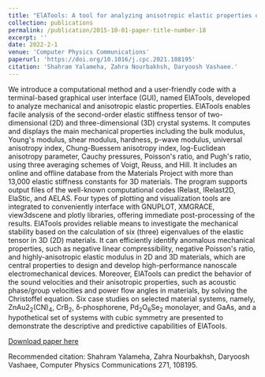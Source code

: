 ```yaml
---
title: "ElATools: A tool for analyzing anisotropic elastic properties of the 2D and 3D materials"
collection: publications
permalink: /publication/2015-10-01-paper-title-number-18
excerpt: ''
date: 2022-2-1
venue: 'Computer Physics Communications'
paperurl: 'https://doi.org/10.1016/j.cpc.2021.108195'
citation: 'Shahram Yalameha, Zahra Nourbakhsh, Daryoosh Vashaee.'
---
```

We introduce a computational method and a user-friendly code with a terminal-based graphical user interface (GUI), named ElATools, developed to analyze mechanical and anisotropic elastic properties. ElATools enables facile analysis of the second-order elastic stiffness tensor of two-dimensional (2D) and three-dimensional (3D) crystal systems. It computes and displays the main mechanical properties including the bulk modulus, Young's modulus, shear modulus, hardness, p-wave modulus, universal anisotropy index, Chung-Buessem anisotropy index, log-Euclidean anisotropy parameter, Cauchy pressures, Poisson's ratio, and Pugh's ratio, using three averaging schemes of Voigt, Reuss, and Hill. It includes an online and offline database from the Materials Project with more than 13,000 elastic stiffness constants for 3D materials. The program supports output files of the well-known computational codes IRelast, IRelast2D, ElaStic, and AELAS. Four types of plotting and visualization tools are integrated to conveniently interface with GNUPLOT, XMGRACE, view3dscene and plotly libraries, offering immediate post-processing of the results. ElATools provides reliable means to investigate the mechanical stability based on the calculation of six (three) eigenvalues of the elastic tensor in 3D (2D) materials. It can efficiently identify anomalous mechanical properties, such as negative linear compressibility, negative Poisson's ratio, and highly-anisotropic elastic modulus in 2D and 3D materials, which are central properties to design and develop high-performance nanoscale electromechanical devices. Moreover, ElATools can predict the behavior of the sound velocities and their anisotropic properties, such as acoustic phase/group velocities and power flow angles in materials, by solving the Christoffel equation. Six case studies on selected material systems, namely, ZnAu2<sub>2</sub>(CN)<sub>4</sub>, CrB<sub>2</sub>, δ-phosphorene, Pd<sub>2</sub>O<sub>6</sub>Se<sub>2</sub> monolayer, and GaAs, and a hypothetical set of systems with cubic symmetry are presented to demonstrate the descriptive and predictive capabilities of ElATools.

[Download paper here](https://doi.org/10.1016/j.cpc.2021.108195)

Recommended citation: Shahram Yalameha, Zahra Nourbakhsh, Daryoosh Vashaee, Computer Physics Communications 271, 108195.

